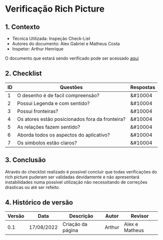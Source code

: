 # Verificação Rich Picture

## 1. Contexto

- Técnica Utilizada: Inspeção Check-List
- Autores do documento: Alex Gabriel e Matheus Costa
- Inspetor: Arthur Henrique
  
O documento que estará sendo verificado pode ser acessado [aqui](../../prerastreabilidade/richPicture/richpicture.md)

## 2. Checklist

| ID | Questões | Respostas |
|----|----------|-----------|
|1   |O desenho é de facil compreensão?|&#10004|
|2   |Possui Legenda e com sentido?|&#10004|
|3   |Possui fronteiras?|&#10004|
|4   |Os atores estão posicionados fora da fronteira?|&#10004 |
|5   |As relações fazem sentido? |&#10004|
|6   |Aborda todos os aspectos do aplicativo? |&#10004|
|7   |Os simbolos estão claros? |&#10004|


## 3. Conclusão
Através do checklist realizado é possivel concluir que todas verificações do rich picture puderam ser validadas devidamente e não apresentará instabilidades numa possivel utilização não necessitando de correções drasticas ou até ser refeito.

## 4. Histórico de versão

|  Versão   | Data | Descrição           | Autor  | Revisor|
|-----------|------|---------------------|--------|--------|
| 0.1 | 17/08/2022 |Criação da página    | Arthur |Alex e Matheus |

